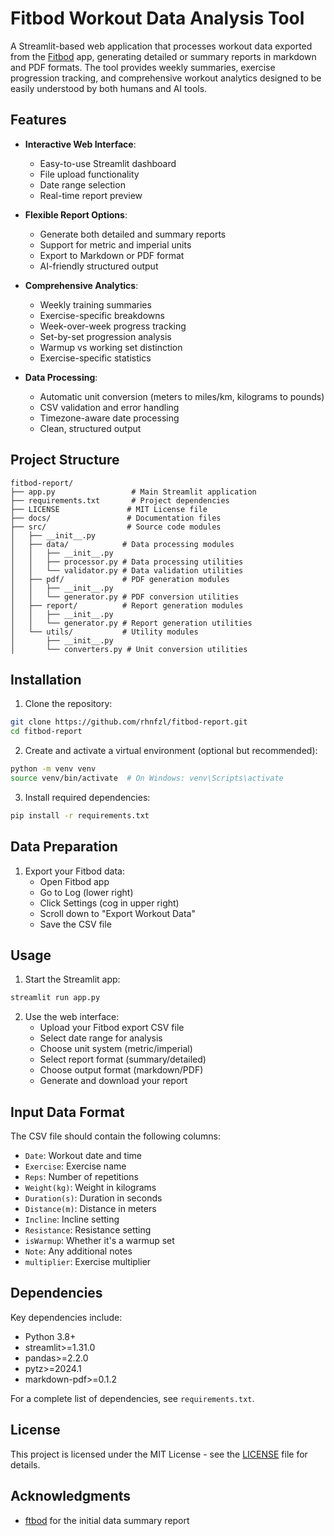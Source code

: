 # Fitbod Workout Data Analysis Tool

A Streamlit-based web application that processes workout data exported from the [Fitbod](http://fitbod.me) app, generating detailed or summary reports in markdown and PDF formats. The tool provides weekly summaries, exercise progression tracking, and comprehensive workout analytics designed to be easily understood by both humans and AI tools.

## Features

- **Interactive Web Interface**:
  - Easy-to-use Streamlit dashboard
  - File upload functionality
  - Date range selection
  - Real-time report preview

- **Flexible Report Options**:
  - Generate both detailed and summary reports
  - Support for metric and imperial units
  - Export to Markdown or PDF format
  - AI-friendly structured output

- **Comprehensive Analytics**:
  - Weekly training summaries
  - Exercise-specific breakdowns
  - Week-over-week progress tracking
  - Set-by-set progression analysis
  - Warmup vs working set distinction
  - Exercise-specific statistics

- **Data Processing**:
  - Automatic unit conversion (meters to miles/km, kilograms to pounds)
  - CSV validation and error handling
  - Timezone-aware date processing
  - Clean, structured output

## Project Structure

```
fitbod-report/
├── app.py                 # Main Streamlit application
├── requirements.txt       # Project dependencies
├── LICENSE               # MIT License file
├── docs/                 # Documentation files
├── src/                  # Source code modules
│   ├── __init__.py
│   ├── data/            # Data processing modules
│   │   ├── __init__.py
│   │   ├── processor.py # Data processing utilities
│   │   └── validator.py # Data validation utilities
│   ├── pdf/             # PDF generation modules
│   │   ├── __init__.py
│   │   └── generator.py # PDF conversion utilities
│   ├── report/          # Report generation modules
│   │   ├── __init__.py
│   │   └── generator.py # Report generation utilities
│   └── utils/           # Utility modules
│       ├── __init__.py
│       └── converters.py # Unit conversion utilities
```

## Installation

1. Clone the repository:
```bash
git clone https://github.com/rhnfzl/fitbod-report.git
cd fitbod-report
```

2. Create and activate a virtual environment (optional but recommended):
```bash
python -m venv venv
source venv/bin/activate  # On Windows: venv\Scripts\activate
```

3. Install required dependencies:
```bash
pip install -r requirements.txt
```

## Data Preparation

1. Export your Fitbod data:
   - Open Fitbod app
   - Go to Log (lower right)
   - Click Settings (cog in upper right)
   - Scroll down to "Export Workout Data"
   - Save the CSV file

## Usage

1. Start the Streamlit app:
```bash
streamlit run app.py
```

2. Use the web interface:
   - Upload your Fitbod export CSV file
   - Select date range for analysis
   - Choose unit system (metric/imperial)
   - Select report format (summary/detailed)
   - Choose output format (markdown/PDF)
   - Generate and download your report

## Input Data Format

The CSV file should contain the following columns:
- `Date`: Workout date and time
- `Exercise`: Exercise name
- `Reps`: Number of repetitions
- `Weight(kg)`: Weight in kilograms
- `Duration(s)`: Duration in seconds
- `Distance(m)`: Distance in meters
- `Incline`: Incline setting
- `Resistance`: Resistance setting
- `isWarmup`: Whether it's a warmup set
- `Note`: Any additional notes
- `multiplier`: Exercise multiplier

## Dependencies

Key dependencies include:
- Python 3.8+
- streamlit>=1.31.0
- pandas>=2.2.0
- pytz>=2024.1
- markdown-pdf>=0.1.2

For a complete list of dependencies, see `requirements.txt`.

## License

This project is licensed under the MIT License - see the [LICENSE](LICENSE) file for details.

## Acknowledgments
- [ftbod](https://github.com/juanino/fbod) for the initial data summary report
